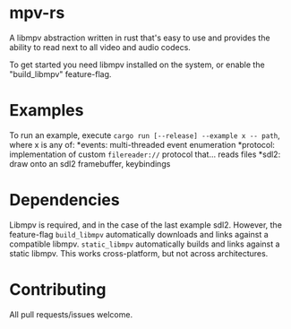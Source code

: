 # mpv-rs
A libmpv abstraction written in rust that's easy to use and provides the ability to read next to all video and audio codecs.

To get started you need libmpv installed on the system, or enable the "build_libmpv" feature-flag.

# Examples
To run an example, execute `cargo run [--release] --example x -- path`, where x is any of:
	*events: multi-threaded event enumeration
	*protocol: implementation of custom `filereader://` protocol that… reads files
	*sdl2: draw onto an sdl2 framebuffer, keybindings

# Dependencies
Libmpv is required, and in the case of the last example sdl2.
However, the feature-flag `build_libmpv` automatically downloads and links against a compatible libmpv.
`static_libmpv` automatically builds and links against a static libmpv. This works cross-platform, but not across architectures.

# Contributing
All pull requests/issues welcome.
